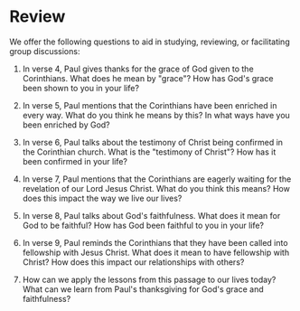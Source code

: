 # Review

We offer the following questions to aid in studying, reviewing, or facilitating group discussions:

1. In verse 4, Paul gives thanks for the grace of God given to the Corinthians. What does he mean by "grace"? How has God's grace been shown to you in your life?

2. In verse 5, Paul mentions that the Corinthians have been enriched in every way. What do you think he means by this? In what ways have you been enriched by God?

3. In verse 6, Paul talks about the testimony of Christ being confirmed in the Corinthian church. What is the "testimony of Christ"? How has it been confirmed in your life?

4. In verse 7, Paul mentions that the Corinthians are eagerly waiting for the revelation of our Lord Jesus Christ. What do you think this means? How does this impact the way we live our lives?

5. In verse 8, Paul talks about God's faithfulness. What does it mean for God to be faithful? How has God been faithful to you in your life?

6. In verse 9, Paul reminds the Corinthians that they have been called into fellowship with Jesus Christ. What does it mean to have fellowship with Christ? How does this impact our relationships with others?

7. How can we apply the lessons from this passage to our lives today? What can we learn from Paul's thanksgiving for God's grace and faithfulness?

